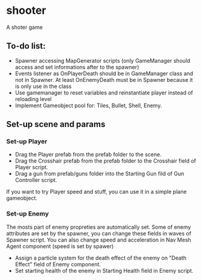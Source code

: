 # shooter
A shoter game

## To-do list:

- Spawner accessing MapGenerator scripts (only GameManager should access and set informations after to the spawner)
- Events listener as OnPlayerDeath should be in GameManager class and not in Spawner. At least OnEnemyDeath must be in Spawner because it is only use in the class
- Use gamemanager to reset variables and reinstantiate player instead of reloading level
- Implement Gameobject pool for: Tiles, Bullet, Shell, Enemy.

## Set-up scene and params

### Set-up Player

- Drag the Player prefab from the prefab folder to the scene.
- Drag the Crosshair prefab from the prefab folder to the Crosshair field of Player script.
- Drag a gun from prefab/guns folder into the Starting Gun fild of Gun Controller script.

If you want to try Player speed and stuff, you can use it in a simple plane gameobject.

### Set-up Enemy

The mosts part of enemy propreties are automatically set.
Some of enemy attributes are set by the spawner, you can change these fields in waves of Spawner script.
You can also change speed and acceleration in Nav Mesh Agent component (speed is set by spawer)

- Assign a particle system for the death effect of the enemy on "Death Effect" field of Enemy component.
- Set starting health of the enemy in Starting Health field in Enemy script.



